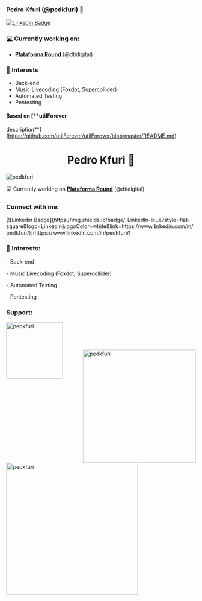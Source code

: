 ### Pedro Kfuri (@pedkfuri) 👋

[![Linkedin Badge](https://img.shields.io/badge/-LinkedIn-blue?style=flat-square&logo=Linkedin&logoColor=white&link=https://www.linkedin.com/in/pedkfuri/)](https://www.linkedin.com/in/pedkfuri/)

### 💻 Currently working on:
- [**Plataforma Round**](https://github.com/plataforma-round) (@dtidigital)

### 🌱 Interests
- Back-end
- Music Livecoding (Foxdot, Supercollider)
- Automated Testing
- Pentesting

#### Based on [**utilForever 
description**](https://github.com/utilForever/utilForever/blob/master/README.md)


<h1 align="center">Pedro Kfuri 👋</h1>
<!-- <h3 align="center"></h3> -->

<p align="left"> <img src="https://komarev.com/ghpvc/?username=pedkfuri&label=Profile%20views&color=0e75b6&style=flat" alt="pedkfuri" /> </p>

💻 Currently working on [**Plataforma Round**](https://github.com/plataforma-round) (@dtidigital)

<h3 align="left">Connect with me:</h3>
<p align="left">
[![Linkedin Badge](https://img.shields.io/badge/-LinkedIn-blue?style=flat-square&logo=Linkedin&logoColor=white&link=https://www.linkedin.com/in/pedkfuri/)](https://www.linkedin.com/in/pedkfuri/)

<h3 align="left">🌱 Interests:</h3>
<p>- Back-end</p>
<p>- Music Livecoding (Foxdot, Supercollider)</p>
<p>- Automated Testing</p>
<p>- Pentesting</p>

<h3 align="left">Support:</h3>
<p><a href="https://www.buymeacoffee.com/pedkfuri"> <img align="left" src="https://cdn.buymeacoffee.com/buttons/v2/default-yellow.png" width="150" alt="pedkfuri" /></a></p><br><br>

<h1></h1>

<p>
  <img align="right" src="https://github-readme-stats.vercel.app/api/top-langs?username=pedkfuri&show_icons=true&locale=en&layout=compact" alt="pedkfuri" width="300" />
</p>


<p><img align="left" src="https://github-readme-streak-stats.herokuapp.com/?user=pedkfuri&" alt="pedkfuri" width="350" /></p>
